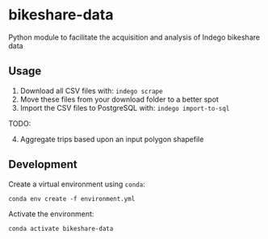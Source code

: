 # bikeshare-data

Python module to facilitate the acquisition and analysis of Indego bikeshare data

## Usage

1. Download all CSV files with: `indego scrape`
2. Move these files from your download folder to a better spot
3. Import the CSV files to PostgreSQL with: `indego import-to-sql`

TODO:

4. Aggregate trips based upon an input polygon shapefile

## Development

Create a virtual environment using `conda`:

```
conda env create -f environment.yml
```

Activate the environment:

```
conda activate bikeshare-data
```
